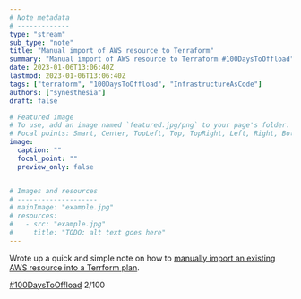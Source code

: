 ```yaml
---
# Note metadata
# -------------
type: "stream"
sub_type: "note"
title: "Manual import of AWS resource to Terraform"
summary: "Manual import of AWS resource to Terraform #100DaysToOffload"
date: 2023-01-06T13:06:40Z
lastmod: 2023-01-06T13:06:40Z
tags: ["terraform", "100DaysToOffload", "InfrastructureAsCode"]
authors: ["synesthesia"]
draft: false

# Featured image
# To use, add an image named `featured.jpg/png` to your page's folder.
# Focal points: Smart, Center, TopLeft, Top, TopRight, Left, Right, BottomLeft, Bottom, BottomRight.
image:
  caption: ""
  focal_point: ""
  preview_only: false


# Images and resources
# --------------------
# mainImage: "example.jpg"
# resources:
#   - src: "example.jpg"
#     title: "TODO: alt text goes here"
---
```

Wrote up a quick and simple note on how to [manually import an existing AWS resource into a Terrform plan](https://garden.synesthesia.co.uk/Manual%20import%20of%20AWS%20Resources%20to%20Terraform).

[#100DaysToOffload](https://100daystooffload.com/) 2/100



